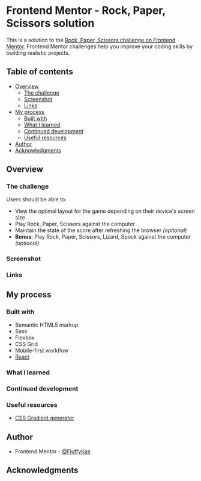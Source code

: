 # Frontend Mentor - Rock, Paper, Scissors solution

This is a solution to the [Rock, Paper, Scissors challenge on Frontend Mentor](https://www.frontendmentor.io/challenges/rock-paper-scissors-game-pTgwgvgH). Frontend Mentor challenges help you improve your coding skills by building realistic projects.

## Table of contents

- [Overview](#overview)
  - [The challenge](#the-challenge)
  - [Screenshot](#screenshot)
  - [Links](#links)
- [My process](#my-process)
  - [Built with](#built-with)
  - [What I learned](#what-i-learned)
  - [Continued development](#continued-development)
  - [Useful resources](#useful-resources)
- [Author](#author)
- [Acknowledgments](#acknowledgments)

## Overview

### The challenge

Users should be able to:

- View the optimal layout for the game depending on their device's screen size
- Play Rock, Paper, Scissors against the computer
- Maintain the state of the score after refreshing the browser _(optional)_
- **Bonus**: Play Rock, Paper, Scissors, Lizard, Spock against the computer _(optional)_

### Screenshot

<!-- ![](./screenshot.jpg) -->

### Links

<!-- - Solution URL: [Add solution URL here](https://your-solution-url.com) -->

## My process

### Built with

- Semantic HTML5 markup
- Sass
- Flexbox
- CSS Grid
- Mobile-first workflow
- [React](https://reactjs.org/)

### What I learned

### Continued development

### Useful resources

- [CSS Gradient generator](https://cssgradient.io/)

## Author

- Frontend Mentor - [@FluffyKas](https://www.frontendmentor.io/profile/FluffyKas)

## Acknowledgments
